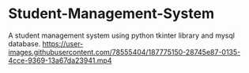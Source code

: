 # Student-Management-System

A student management system using python tkinter library and mysql database.
https://user-images.githubusercontent.com/78555404/187775150-28745e87-0135-4cce-9369-13a67da23941.mp4
